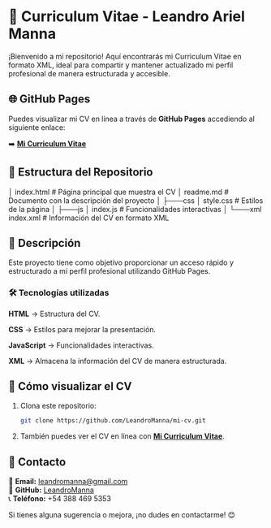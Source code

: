# 📄 Curriculum Vitae - Leandro Ariel Manna

¡Bienvenido a mi repositorio! Aquí encontrarás mi Curriculum Vitae en formato XML, ideal para compartir y mantener actualizado mi perfil profesional de manera estructurada y accesible.

## 🌐 GitHub Pages

Puedes visualizar mi CV en línea a través de **GitHub Pages** accediendo al siguiente enlace:

➡️ **[Mi Curriculum Vitae](https://leandromanna.github.io/mi-cv/)**

## 📂 Estructura del Repositorio

│   index.html    # Página principal que muestra el CV
│   readme.md     # Documento con la descripción del proyecto
│
├───css
│       style.css  # Estilos de la página
│
├───js
│       index.js   # Funcionalidades interactivas
│
└───xml
        index.xml  # Información del CV en formato XML

## 📜 Descripción

Este proyecto tiene como objetivo proporcionar un acceso rápido y estructurado a mi perfil profesional utilizando GitHub Pages.

### 🛠 Tecnologías utilizadas
**HTML** → Estructura del CV.

**CSS** → Estilos para mejorar la presentación.

**JavaScript** → Funcionalidades interactivas.

**XML** → Almacena la información del CV de manera estructurada.

## 🚀 Cómo visualizar el CV
1. Clona este repositorio:
   ```bash
   git clone https://github.com/LeandroManna/mi-cv.git
   ```
2. También puedes ver el CV en línea con **[Mi Curriculum Vitae](https://leandromanna.github.io/mi-cv/)**.

## 📧 Contacto
📩 **Email:** leandromanna@gmail.com  
🔗 **GitHub:** [LeandroManna](https://github.com/LeandroManna)  
📞 **Teléfono:** +54 388 469 5353  

Si tienes alguna sugerencia o mejora, ¡no dudes en contactarme! 😊

